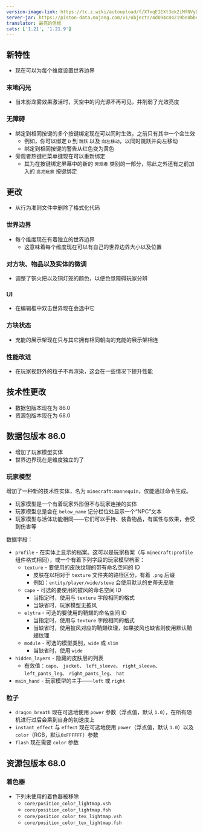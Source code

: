 ```yaml
---
version-image-link: https://tc.z.wiki/autoupload/f/XTxqEIEXt3ek2iMfNVy0xHr9SBDGMOz2CzLFKIoBJwSyl5f0KlZfm6UsKj-HyTuv/20250902/l0Ag/1170X500/image.png
server-jar: https://piston-data.mojang.com/v1/objects/4d094c84219be8bbe23bcec02e1c016e12717e17/server.jar
translator: 最亮的信标
cats: ['1.21', '1.21.9']
---
```

## 新特性
- 现在可以为每个维度设置世界边界

### 末地闪光
* 当末影龙雾效果激活时，天空中的闪光源不再可见，并削弱了光效亮度

### 无障碍
* 绑定到相同按键的多个按键绑定现在可以同时生效，之前只有其中一个会生效
    * 例如，你可以绑定 `D` 到 `跳跃` 以及 `向左移动`，以同时跳跃并向左移动
    * 绑定到相同按键的警告从红色变为黄色
* 旁观者热键栏菜单键现在可以重新绑定
    * 其为在按键绑定屏幕中的新的 `旁观者` 类别的一部分，除此之外还有之前加入的 `高亮玩家` 按键绑定

## 更改
* 从行为准则文件中删除了格式化代码

### 世界边界
* 每个维度现在有着独立的世界边界
    * 这意味着每个维度现在可以有自己的世界边界大小以及位置

### 对方块、物品以及实体的微调
* 调整了铜火把以及铜灯笼的颜色，以便色觉障碍玩家分辨

### UI
* 在编辑框中双击世界现在会选中它

### 方块状态
* 充能的展示架现在只与其它拥有相同朝向的充能的展示架相连

### 性能改进
* 在玩家视野外的粒子不再渲染，这会在一些情况下提升性能

## 技术性更改
* 数据包版本现在为 86.0
* 资源包版本现在为 68.0

## 数据包版本 86.0
* 增加了玩家模型实体
* 世界边界现在是维度独立的了

### 玩家模型
增加了一种新的技术性实体，名为 `minecraft:mannequin`，仅能通过命令生成。

* 玩家模型是一个有着玩家外形但不与玩家连接的实体
* 玩家模型总是会在 `below_name` 记分栏位处显示一个“NPC”文本
* 玩家模型与活体功能相同——它们可以手持、装备物品，有属性与效果，会受到伤害等

数据字段：

* `profile` - 在实体上显示的档案。这可以是玩家档案（与 `minecraft:profile` 组件格式相同），或一个有着下列字段的玩家模型档案：
    * `texture` - 要使用的皮肤纹理的带有命名空间的 ID
        * 皮肤在以相对于 `texture` 文件夹的路径区分，有着 `.png` 后缀
        * 例如：`entity/player/wide/steve` 会使用默认的史蒂夫皮肤
    * `cape` - 可选的要使用的披风的命名空间 ID
        * 当指定时，使用与 `texture` 字段相同的格式
        * 当缺省时，玩家模型无披风
    * `elytra` - 可选的要使用的鞘翅的命名空间 ID
        * 当指定时，使用与 `texture` 字段相同的格式
        * 当缺省时，使用披风对应的鞘翅纹理，如果披风也缺省则使用默认鞘翅纹理
    * `module` - 可选的模型类别，`wide` 或 `slim`
        * 当缺省时，使用 `wide`
* `hidden_layers` - 隐藏的皮肤层的列表
    * 有效值：`cape`、 `jacket`、 `left_sleeve`、 `right_sleeve`、 `left_pants_leg`、 `right_pants_leg`、 `hat`
* `main_hand` - 玩家模型的主手——`left` 或 `right`

### 粒子
* `dragon_breath` 现在可选地使用 `power` 参数（浮点值，默认 `1.0`），在所有随机进行过后会乘到自身的初速度上
* `instant_effect` 与 `effect` 现在可选地使用 `power`（浮点值，默认 `1.0`）以及 `color`（RGB，默认`0xFFFFFF`）参数
* `flash` 现在需要 `color` 参数

## 资源包版本 68.0
### 着色器
* 下列未使用的着色器被移除
    * `core/position_color_lightmap.vsh`
    * `core/position_color_lightmap.fsh`
    * `core/position_color_tex_lightmap.vsh`
    * `core/position_color_tex_lightmap.fsh`